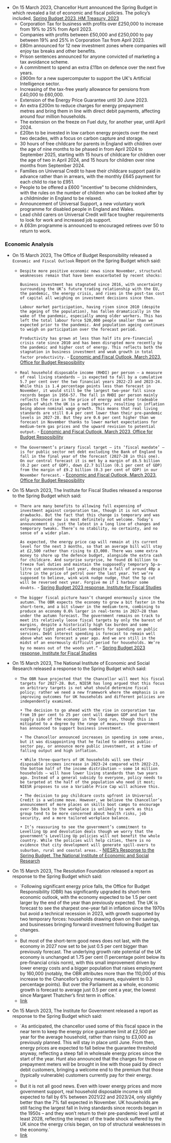 - On 15 March 2023, Chancellor Hunt announced the Spring Budget in which revealed a list of economic and fiscal policies. The policy’s included, [Spring Budget 2023, HM Treasury, 2023](https://assets.publishing.service.gov.uk/government/uploads/system/uploads/attachment_data/file/1144441/Web_accessible_Budget_2023.pdf)
    - Corporation Tax for business with profits over £250,000 to increase from 19% to 25% from April 2023.
    - Companies with profits between £50,000 and £250,000 to pay between 19% and 25% in Corporation Tax from April 2023.
    - £80m announced for 12 new investment zones where companies will enjoy tax breaks and other benefits.
    - Prison sentences announced for anyone convicted of marketing a tax avoidance scheme.
    - A commitment to spend an extra £11bn on defence over the next five years.
    - £900m for a new supercomputer to support the UK's Artificial Intelligence sector.
    - Increasing of the tax-free yearly allowance for pensions from £40,000 to £60,000.
    - Extension of the Energy Price Guarantee until 30 June 2023.
    - An extra £200m to reduce charges for energy prepayment metres and bring them in line with direct debit payments, affecting around four million households.
    - The extension on the freeze on Fuel duty, for another year, until April 2024.
    - £20bn to be invested in low carbon energy projects over the next two decades, with a focus on carbon capture and storage.
    - 30 hours of free childcare for parents in England with children over the age of nine months to be phased in from April 2024 to September 2025, starting with 15 hours of childcare for children over the age of two in April 2024, and 15 hours for children over nine months from September 2024.
    - Families on Universal Credit to have their childcare support paid in advance rather than in arrears, with the monthly £645 payment for each child to rise to £951.
    - People to be offered a £600 "incentive" to become childminders, with the rules on the number of children who can be looked after by a childminder in England to be relaxed.
    - Announcement of Universal Support, a new voluntary work programme for disabled people in England and Wales.
    - Lead child carers on Universal Credit will face tougher requirements to look for work and increased job support.
    - A £63m programme is announced to encouraged retirees over 50 to return to work.
### Economic Analysis
- On 15 March 2023, The Office of Budget Responsibility released a `Economic and Fiscal Outlook` Report on the Spring Budget which said:
    - `Despite more positive economic news since November, structural weaknesses remain that have been exacerbated by recent shocks:`
      
      `Business investment has stagnated since 2016, with uncertainty surrounding the UK’s future trading relationship with the EU, the pandemic, the energy crisis, and rises in the post-tax cost of capital all weighing on investment decisions since then.`
      
      `Labour market participation, having risen since 2010 (despite the ageing of the population), has fallen dramatically in the wake of the pandemic, especially among older workers. This has left the total labour force 520,000 people smaller than we expected prior to the pandemic. And population ageing continues to weigh on participation over the forecast period.`
      
      `Productivity has grown at less than half its pre-financial crisis rate since 2010 and has been disrupted more recently by the pandemic and higher cost of energy. This reflects both the stagnation in business investment and weak growth in total factor productivity.` - [Economic and Fiscal Outlook, March 2023, Office for Budget Resposibility](https://obr.uk/docs/dlm_uploads/OBR-EFO-March-2023_Web_Accessible.pdf)
    - `Real household disposable income (RHDI) per person – a measure of real living standards – is expected to fall by a cumulative 5.7 per cent over the two financial years 2022-23 and 2023-24. While this is 1.4 percentage points less than forecast in November, it would still be the largest two-year fall since records began in 1956-57. The fall in RHDI per person mainly reflects the rise in the price of energy and other tradeable goods of which the UK is a net importer, resulting in inflation being above nominal wage growth. This means that real living standards are still 0.4 per cent lower than their pre-pandemic levels in 2027-28. But they are 0.6 per cent higher than we forecast in November thanks to lower market expectations for medium-term gas prices and the upward revision to potential output.` - [Economic and Fiscal Outlook, March 2023, Office for Budget Resposibility](https://obr.uk/docs/dlm_uploads/OBR-EFO-March-2023_Web_Accessible.pdf)
    - `The Government’s primary fiscal target – its ‘fiscal mandate’ – is for public sector net debt excluding the Bank of England to fall in the final year of the forecast (2027-28 in this one). On our central forecast it is met by a margin of £6.5 billion (0.2 per cent of GDP), down £2.7 billion (0.1 per cent of GDP) from the margin of £9.2 billion (0.3 per cent of GDP) in our November forecast.` - [Economic and Fiscal Outlook, March 2023, Office for Budget Resposibility](https://obr.uk/docs/dlm_uploads/OBR-EFO-March-2023_Web_Accessible.pdf)
- On 15 March 2023, The Institute for Fiscal Studies released a response to the Spring Budget which said:
    - `There are many benefits to allowing full expensing of investment against corporation tax, though it is not without drawbacks. But the fact that this change is temporary and was only announced now is most definitely not welcome. Today’s announcement is just the latest in a long line of changes and temporary tweaks. There’s no stability, no certainty, and no sense of a wider plan.`
      
      `As expected, the energy price cap will remain at its current level for the next 3 months, so that an average bill will stay at £2,500 rather than rising to £3,000. There was some extra money to shore up the defence budget, alongside the extra cash for childcare. And surprise surprise, he found £6 billion to freeze fuel duties and maintain the supposedly temporary 5p-a-litre cut announced last year, despite a fall of around 40p a litre in the price of petrol over the last year. Yet we’re supposed to believe, wink wink nudge nudge, that the 5p cut will be reversed next year. Forgive me if I harbour some doubts.` - [Spring Budget 2023 response, Institute for Fiscal Studies](https://ifs.org.uk/articles/spring-budget-2023-response)
    - `The bigger fiscal picture hasn’t changed enormously since the autumn. The OBR expects the economy to grow a bit faster in the short-term, and a bit slower in the medium-term, combining to produce an economy 0.6% larger in real-terms in 2027–28 than under the autumn forecast. The government remains on track to meet its relatively loose fiscal targets by only the barest of margins, despite a historically high tax burden and some extremely tight post-election numbers for spending on public services. Debt interest spending is forecast to remain well above what was forecast a year ago. And we are still in the midst of an enormously difficult period for households. We’re by no means out of the woods yet.”` - [Spring Budget 2023 response, Institute for Fiscal Studies](https://ifs.org.uk/articles/spring-budget-2023-response)
- On 15 March 2023, The National Institute of Economic and Social Research released a response to the Spring Budget which said:
    - `The OBR have projected that the Chancellor will meet his fiscal targets for 2027-28. But, NIESR has long argued that this focus on arbitrary targets is not what should determine fiscal policy; rather we need a new framework where the emphasis is on improving outcomes for UK households and different policies are independently examined.`
      
      `• The decision to go ahead with the rise in corporation tax from 19 per cent to 25 per cent will dampen GDP and hurt the supply side of the economy in the long run, though this is mitigated to a degree by the range of measures the government has announced to support business investment.`
      
      `• The Chancellor announced increases in spending in some areas, but it was disappointing that he failed to address public-sector pay, or announce more public investment, at a time of falling output and high inflation.`
      
      `• While three-quarters of UK households will see their disposable incomes increase in 2023-24 compared with 2022-23, the bottom half of the income distribution – some 14 million households – will have lower living standards than two years ago. Instead of a general subsidy to everyone, policy needs to be targeted at the half of the population who need it most; NIESR proposes to use a Variable Price Cap will achieve this.`
      
      `• The decision to pay childcare costs upfront in Universal Credit is a welcome move. However, we believe the Chancellor’s announcement of more places on skills boot camps to encourage over-50s back to the workplace is unlikely to work as this group tend to be more concerned about health risks, job security, and a more tailored workplace balance.`
      
      `• It’s reassuring to see the government’s commitment to Levelling Up and devolution deals though we worry that the government’s Levelling Up policies will not benefit the whole country. While the policies will help cities, there is no evidence that city development will generate spill-overs to suburban, rural and coastal areas.` - [NIESR’s Response to the Spring Budget, The National Institute of Economic and Social Research](https://www.niesr.ac.uk/wp-content/uploads/2023/03/2023-Spring-Budget-Reaction.pdf)
    
- On 15 March 2023, The Resolution Foundation released a report as response to the Spring Budget which said:
    
    - `Following significant energy price falls, the Office for Budget Responsibility (OBR) has significantly upgraded its short-term economic outlook, with the economy expected to be 1.5 per cent larger by the end of the year than previously expected. The UK is forecast to see the sharpest one-year fall in inflation since the 1970s but avoid a technical recession in 2023, with growth supported by two temporary forces: households drawing down on their savings, and businesses bringing forward investment following Budget tax changes.  
    -   
    - But most of the short-term good news does not last, with the economy in 2027 now set to be just 0.5 per cent bigger than previously forecast. The underlying growth rate potential of the UK economy is unchanged at 1.75 per cent (1 percentage point below its pre-financial crisis norm), with this small improvement driven by lower energy costs and a bigger population that raises employment by 160,000 (notably, the OBR attributes more than the 110,000 of this increase to the Chancellor’s policy measures, equivalent to 0.3 percentage points). But over the Parliament as a whole, economic growth is forecast to average just 0.5 per cent a year, the lowest since Margaret Thatcher’s first term in office.`  
    - [link](https://www.resolutionfoundation.org/app/uploads/2023/03/Were-going-on-a-growth-hunt.pdf)
    
- On 15 March 2023, The Institute for Government released a report as response to the Spring Budget which said:
    
    - `As anticipated, the chancellor used some of this fiscal space in the near term to keep the energy price guarantee limit at £2,500 per year for the average household, rather than rising to £3,000 as previously planned. This will stay in place until June. From then, energy prices are expected to fall below the guarantee threshold anyway, reflecting a steep fall in wholesale energy prices since the start of the year. Hunt also announced that the charges for those on prepayment meters will be brought in line with those paid by direct debit customers, bringing a welcome end to the premium that those (typically vulnerable) customers currently pay for their energy.  
    -   
    - But it is not all good news. Even with lower energy prices and more government support, real household disposable income is still expected to fall by 6% between 2021/22 and 2023/24, only slightly better than the 7% fall expected in November. UK households are still facing the largest fall in living standards since records began in the 1950s – and they won’t return to their pre-pandemic level until at least 2028, reflecting the impact of the trade shock suffered by the UK since the energy crisis began, on top of structural weaknesses in the economy.`  
    - [link](https://www.instituteforgovernment.org.uk/sites/default/files/publications/autumn-statement-2022-public-services.pdf)
    